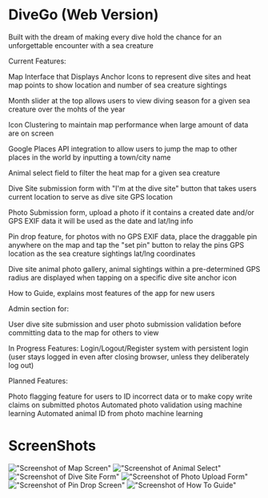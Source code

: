 # DiveGo (Web Version) 
Built with the dream of making every dive hold the chance for an unforgettable encounter with a sea creature 

Current Features:

Map Interface that Displays Anchor Icons to represent dive sites and heat map points to show location and number of sea creature sightings 

Month slider at the top allows users to view diving season for a given sea creature over the mohts of the year 

Icon Clustering to maintain map performance when large amount of data are on screen

Google Places API integration to allow users to jump the map to other places in the world by inputting a town/city name

Animal select field to filter the heat map for a given sea creature 

Dive Site submission form with "I'm at the dive site" button that takes users current location to serve as dive site GPS location

Photo Submission form, upload a photo if it contains a created date and/or GPS EXIF data it will be used as the date and lat/lng info 

Pin drop feature, for photos with no GPS EXIF data, place the draggable pin anywhere on the map and tap the "set pin" button to relay the pins GPS location as the sea creature sightings lat/lng coordinates 

Dive site animal photo gallery, animal sightings within a pre-determined GPS radius are displayed when tapping on a specific dive site anchor icon

How to Guide, explains most features of the app for new users 

Admin section for:

User dive site submission and user photo submission validation before committing data to the map for others to view 

In Progress Features:
Login/Logout/Register system with persistent login (user stays logged in even after closing browser, unless they deliberately log out)

Planned Features:

Photo flagging feature for users to ID incorrect data or to make copy write claims on submitted photos
Automated photo validation using machine learning 
Automated animal ID from photo machine learning 


# ScreenShots
!["Screenshot of Map Screen"]()
!["Screenshot of Animal Select"]()
!["Screenshot of Dive Site Form"]()
!["Screenshot of Photo Upload Form"]()
!["Screenshot of Pin Drop Screen"]()
!["Screenshot of How To Guide"]()
